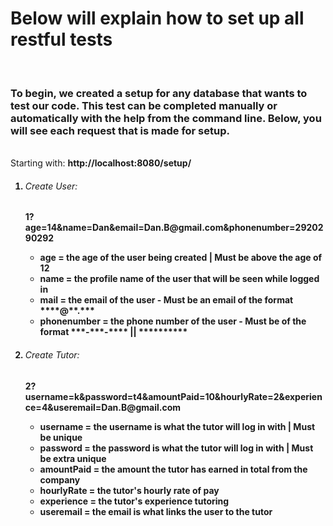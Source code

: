 <h1>Below will explain how to set up all restful tests</h1>
<br>
<h3>To begin, we created a setup for any database that wants to test our code. This test can be completed manually or automatically with the help from the command line. Below, you will see each request that is made for setup.</h3>
<br>
Starting with: <b>http://localhost:8080/setup/<b>
<ol>
<li><h6>Create User:</h6>1?age=14&name=Dan&email=Dan.B@gmail.com&phonenumber=2920290292</li>
<ul>
<li>age = the age of the user being created | Must be above the age of 12</li>
<li>name = the profile name of the user that will be seen while logged in</li>
<li>mail = the email of the user - Must be an email of the format ****@**.***</li>
<li>phonenumber = the phone number of the user - Must be of the format ***-***-**** || **********</li>
</ul>
<li><h6>Create Tutor:</h6>2?username=k&password=t4&amountPaid=10&hourlyRate=2&experience=4&useremail=Dan.B@gmail.com</li>
<ul>
<li>username = the username is what the tutor will log in with | Must be unique</li>
<li>password = the password is what the tutor will log in with | Must be extra unique</li>
<li>amountPaid = the amount the tutor has earned in total from the company</li>
<li>hourlyRate = the tutor's hourly rate of pay</li>
<li>experience = the tutor's experience tutoring</li>
<li>useremail = the email is what links the user to the tutor</li>
</ul>
</ol>

